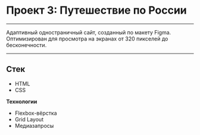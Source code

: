 # Проект 3: Путешествие по России

---

Адаптивный одностраничный сайт, созданный по макету Figma. Оптимизирован для просмотра на экранах от 320 пикселей до бесконечности.

---

## Стек

* HTML
* CSS


**Технологии**

* Flexbox-вёрстка
* Grid Layout
* Медиазапросы
